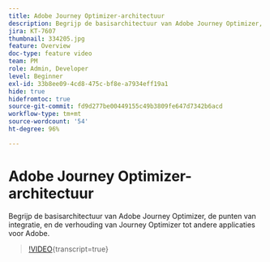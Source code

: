 ```yaml
---
title: Adobe Journey Optimizer-architectuur
description: Begrijp de basisarchitectuur van Adobe Journey Optimizer, de punten van integratie, en de verhouding van Journey Optimizer tot andere applicaties voor Adobe.
jira: KT-7607
thumbnail: 334205.jpg
feature: Overview
doc-type: feature video
team: PM
role: Admin, Developer
level: Beginner
exl-id: 33b8ee09-4cd8-475c-bf8e-a7934eff19a1
hide: true
hidefromtoc: true
source-git-commit: fd9d277be00449155c49b3809fe647d7342b6acd
workflow-type: tm+mt
source-wordcount: '54'
ht-degree: 96%

---
```


# Adobe Journey Optimizer-architectuur

Begrijp de basisarchitectuur van Adobe Journey Optimizer, de punten van integratie, en de verhouding van Journey Optimizer tot andere applicaties voor Adobe.

>[!VIDEO](https://video.tv.adobe.com/v/334205?quality=12&learn=on){transcript=true}
